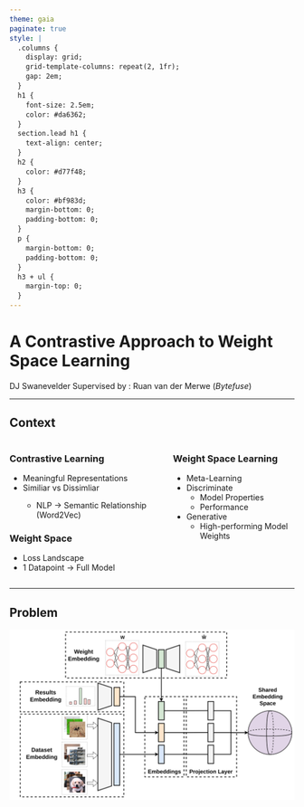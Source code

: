 ```yaml
---
theme: gaia
paginate: true
style: |
  .columns {
    display: grid;
    grid-template-columns: repeat(2, 1fr);
    gap: 2em;
  }
  h1 {
    font-size: 2.5em;
    color: #da6362;
  }
  section.lead h1 {
    text-align: center;
  }
  h2 {
    color: #d77f48;
  }
  h3 {
    color: #bf983d;
    margin-bottom: 0;
    padding-bottom: 0;
  }
  p {
    margin-bottom: 0;
    padding-bottom: 0;
  }
  h3 + ul {
    margin-top: 0;
  }
---
```

<!-- _class: invert lead -->
# A Contrastive Approach to Weight Space Learning
DJ Swanevelder
Supervised by : Ruan van der Merwe (*Bytefuse*)

---

## Context

<div class="columns">
  <div>
    <h3>Contrastive Learning</h3>
    <ul>
    <li>Meaningful Representations
    <li>Similiar vs Dissimliar</li>
        <ul>
        <li>NLP → Semantic Relationship (Word2Vec)</li>
        </ul>
    </li>
    </ul>
    <h3>Weight Space</h3>
    <ul>
    <li>Loss Landscape</li>
    <li>1 Datapoint → Full Model</li>
    </ul>
  </div>
  <div>
    <h3>Weight Space Learning</h3>
    <ul>
    <li>Meta-Learning</li>
    <li>Discriminate
        <ul>
        <li>Model Properties</li>
        <li>Performance</li>
        </ul>
    </li>
    <li>Generative
        <ul>
        <li>High-performing Model Weights</li>
        </ul>
    </li>
    </ul>
  </div>
</div>

---

## Problem
![bg height:17cm](image-2.png)
<!-- - Embedding the weight space
- Embed the dataset/task 
- Embed the corresponding result

Make use of Contrastive learning methods to combine these embeddings into a shared embedding space. Task/Weight/Result space to sample from and generate Weights conditioned on Result/Task/ 

Show the money-shot plot, input result vs output result.  -->